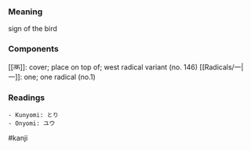 ### Meaning

sign of the bird

### Components

[[襾]]: cover; place on top of; west radical variant (no. 146) [[Radicals/一|一]]: one; one radical (no.1)

### Readings

```
- Kunyomi: とり
- Onyomi: ユウ
```

#kanji